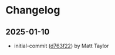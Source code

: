 # Changelog


## 2025-01-10
- initial-commit ([d763f22](https://github.com/mjt-engine/parse/commit/d763f2235d2b4714a50cbc68bfefd2e14d8db144)) by Matt Taylor

